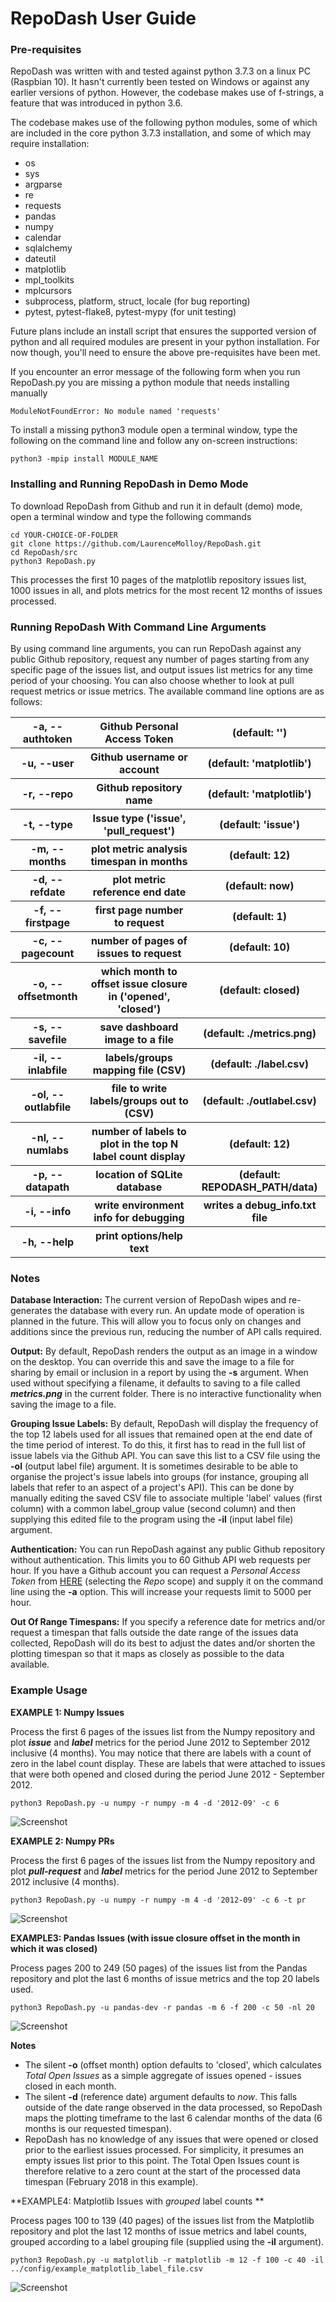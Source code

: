 <h1>RepoDash User Guide</h1>

<h3>Pre-requisites</h3>

RepoDash was written with and tested against python 3.7.3 on a linux PC (Raspbian 10). It hasn't currently 
been tested on Windows or against any earlier versions of python. However, the codebase makes use of 
f-strings, a feature that was introduced in python 3.6. 

The codebase makes use of the following python modules, some of which are included in the core python 3.7.3 
installation, and some of which may require installation:

- os
- sys
- argparse
- re
- requests
- pandas
- numpy
- calendar
- sqlalchemy
- dateutil
- matplotlib
- mpl_toolkits
- mplcursors
- subprocess, platform, struct, locale (for bug reporting)
- pytest, pytest-flake8, pytest-mypy (for unit testing)

Future plans include an install script that ensures the supported version of python and all required modules are 
present in your python installation. For now though, you'll need to ensure the above pre-requisites have been met.

If you encounter an error message of the following form when you run RepoDash.py you are missing a python module 
that needs installing manually

    ModuleNotFoundError: No module named 'requests'

To install a missing python3 module open a terminal window, type the following on the command line and follow any 
on-screen instructions:

    python3 -mpip install MODULE_NAME

<h3>Installing and Running RepoDash in Demo Mode</h3>

To download RepoDash from Github and run it in default (demo) mode, open a terminal window and 
type the following commands 

    cd YOUR-CHOICE-OF-FOLDER
    git clone https://github.com/LaurenceMolloy/RepoDash.git
    cd RepoDash/src
    python3 RepoDash.py

This processes the first 10 pages of the matplotlib repository issues list, 1000 issues in all, 
and plots metrics for the most recent 12 months of issues processed.

<h3>Running RepoDash With Command Line Arguments</h3>

By using command line arguments, you can run RepoDash against any public Github repository, request 
any number of pages starting from any specific page of the issues list, and output issues list metrics
for any time period of your choosing. You can also choose whether to look at pull request metrics or 
issue metrics. The available command line options are as follows:

<p>
<table>
<tr><th>-a, --authtoken</th>     <th>Github Personal Access Token</th>            <th>(default: '')</th></tr>
<tr><th>-u, --user</th>          <th>Github username or account</th>              <th>(default: 'matplotlib')</th></tr>
<tr><th>-r, --repo</th>          <th>Github repository name</th>                  <th>(default: 'matplotlib')</th></tr>
<tr><th>-t, --type</th>          <th>Issue type ('issue', 'pull_request')</th>    <th>(default: 'issue')</th></tr>
<tr><th>-m, --months</th>        <th>plot metric analysis timespan in months</th> <th>(default: 12)</th></tr>
<tr><th>-d, --refdate</th>       <th>plot metric reference end date</th>          <th>(default: now)</th></tr>
<tr><th>-f, --firstpage</th>     <th>first page number to request</th>            <th>(default: 1)</th></tr>
<tr><th>-c, --pagecount</th>     <th>number of pages of issues to request</th>    <th>(default: 10)</th></tr>
<tr><th>-o, --offsetmonth</th>   <th>which month to offset issue closure in ('opened', 'closed')</th>  <th>(default: closed)</th></tr>
<tr><th>-s, --savefile</th>      <th>save dashboard image to a file</th>          <th>(default: ./metrics.png)</th></tr>
<tr><th>-il, --inlabfile</th>    <th>labels/groups mapping file (CSV)</th>        <th>(default: ./label.csv)</th></tr>
<tr><th>-ol, --outlabfile</th>   <th>file to write labels/groups out to (CSV)</th><th>(default: ./outlabel.csv)</th></tr>
<tr><th>-nl, --numlabs</th>      <th>number of labels to plot in the top N label count display</th><th>(default: 12)</th></tr>
<tr><th>-p, --datapath</th>      <th>location of SQLite database</th>             <th>(default: REPODASH_PATH/data)</th></tr>
<tr><th>-i, --info</th>          <th>write environment info for debugging</th>    <th>writes a debug_info.txt file</th></tr>
<tr><th>-h, --help</th>          <th>print options/help text</th>                 <th></th></tr>
</table>
</p>

<h3>Notes</h3>

**Database Interaction:** The current version of RepoDash wipes and re-generates the database with every run. 
An update mode of operation is planned in the future. This will allow you to focus only on changes and additions since 
the previous run, reducing the number of API calls required.

**Output:** By default, RepoDash renders the output as an image in a window on the desktop. You can override this and 
save the image to a file for sharing by email or inclusion in a report by using the **-s** argument. When used without 
specifying a filename, it defaults to saving to a file called _**metrics.png**_ in the current folder. There is no 
interactive functionality when saving the image to a file.

**Grouping Issue Labels:** By default, RepoDash will display the frequency of the top 12 labels used for all issues that 
remained open at the end date of the time period of interest. To do this, it first has to read in the full list of issue
labels via the Github API. You can save this list to a CSV file using the **-ol** (output label file) argument. It is 
sometimes desirable to be able to organise the project's issue labels into groups (for instance, grouping all labels that 
refer to an aspect of a project's API). This can be done by manually editing the saved CSV file to associate multiple 
'label' values (first column) with a common label_group value (second column) and then supplying this edited file to the 
program using the **-il** (input label file) argument.

**Authentication:** You can run RepoDash against any public Github repository without authentication. 
This limits you to 60 Github API web requests per hour. If you have a Github account you can request a 
_Personal Access Token_ from <A HREF="https://github.com/settings/tokens">HERE</A> (selecting the _Repo_ 
scope) and supply it on the command line using the **-a** option. This will increase your requests limit 
to 5000 per hour.

**Out Of Range Timespans:** If you specify a reference date for metrics and/or request a timespan that falls 
outside the date range of the issues data collected, RepoDash will do its best to adjust the dates and/or 
shorten the plotting timespan so that it maps as closely as possible to the data available.

<h3>Example Usage</h3>

**EXAMPLE 1: Numpy Issues** 

Process the first 6 pages of the issues list from the Numpy repository and plot _**issue**_ and _**label**_ metrics for the 
period June 2012 to September 2012 inclusive (4 months). You may notice that there are labels with a count of zero in the 
label count display. These are labels that were attached to issues that were both opened and closed during the period June 
2012 - September 2012.

    python3 RepoDash.py -u numpy -r numpy -m 4 -d '2012-09' -c 6

![Screenshot](images/RepoDash_UserGuide_Ex1_Numpy_issue.png)


**EXAMPLE 2: Numpy PRs** 

Process the first 6 pages of the issues list from the Numpy repository and plot _**pull-request**_ and _**label**_ metrics 
for the period June 2012 to September 2012 inclusive (4 months).

    python3 RepoDash.py -u numpy -r numpy -m 4 -d '2012-09' -c 6 -t pr

![Screenshot](images/RepoDash_UserGuide_Ex2_Numpy_pr.png)


**EXAMPLE3: Pandas Issues (with issue closure offset in the month in which it was closed)** 

Process pages 200 to 249 (50 pages) of the issues list from the Pandas repository and plot the last 6 months of issue 
metrics and the top 20 labels used.

    python3 RepoDash.py -u pandas-dev -r pandas -m 6 -f 200 -c 50 -nl 20

![Screenshot](images/RepoDash_UserGuide_Ex3_Pandas_issue.png)

**Notes**
- The silent **-o** (offset month) option defaults to 'closed', which calculates _Total Open Issues_ as a simple 
aggregate of issues opened - issues closed in each month.
- The silent **-d** (reference date) argument defaults to _now_. This falls outside of the date range observed in the data 
processed, so RepoDash maps the plotting timeframe to the last 6 calendar months of the data (6 months is our requested timespan).
- RepoDash has no knowledge of any issues that were opened or closed prior to the earliest issues processed. For simplicity, it
presumes an empty issues list prior to this point. The Total Open Issues count is therefore relative to a zero count at the start
of the processed data timespan (February 2018 in this example).

**EXAMPLE4: Matplotlib Issues with _grouped_ label counts **

Process pages 100 to 139 (40 pages) of the issues list from the Matplotlib repository and plot the last 12 months of issue 
metrics and label counts, grouped according to a label grouping file (supplied using the **-il** argument).

    python3 RepoDash.py -u matplotlib -r matplotlib -m 12 -f 100 -c 40 -il ../config/example_matplotlib_label_file.csv

![Screenshot](images/RepoDash_UserGuide_Ex4_Matplotlib_issue_grouped_labels.png)
